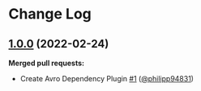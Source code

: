 # Change Log

## [1.0.0](https://github.com/bakdata/gradle-avro-dependency-plugin/tree/1.0.0) (2022-02-24)

**Merged pull requests:**

- Create Avro Dependency Plugin [\#1](https://github.com/bakdata/gradle-avro-dependency-plugin/pull/1) ([@philipp94831](https://github.com/philipp94831))

